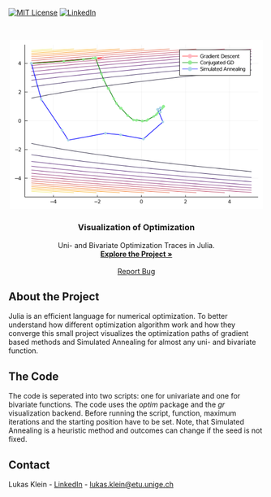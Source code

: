 [![MIT License][license-shield]][license-url]
[![LinkedIn][linkedin-shield]][linkedin-url]



<!-- PROJECT LOGO -->
<br />
<p align="center">
  <a href="https://github.com/lukaskln/Optim-Visualization">
    <img src="https://github.com/lukaskln/Optim-Visualization/blob/master/Graphics/Bivariate.png" alt="Logo" width="500">
  </a>

  <h3 align="center">Visualization of Optimization</h3>

  <p align="center">
    Uni- and Bivariate Optimization Traces in Julia.
    <br />
    <a href="https://github.com/lukaskln/Optim-Visualization"><strong>Explore the Project »</strong></a>
    <br />
    <br />
    <a href="https://github.com/lukaskln/Optim-Visualization/issues">Report Bug</a>
  </p>
</p>

## About the Project

Julia is an efficient language for numerical optimization. To better understand how different optimization 
algorithm work and how they converge this small project visualizes the optimization paths of gradient based methods and Simulated
Annealing for almost any uni- and bivariate function.

## The Code 

The code is seperated into two scripts: one for univariate and one for bivariate functions. The code uses the *optim* package and the *gr* visualization 
backend. Before running the script, function, maximum iterations and the starting position have to be set. Note, that Simulated Annealing is a heuristic 
method and outcomes can change if the seed is not fixed.  

## Contact

Lukas Klein - [LinkedIn](https://www.linkedin.com/in/lukasklein1/) - lukas.klein@etu.unige.ch

<!-- MARKDOWN LINKS & IMAGES -->
<!-- https://www.markdownguide.org/basic-syntax/#reference-style-links -->
[license-shield]: https://img.shields.io/github/license/othneildrew/Best-README-Template.svg?style=flat-square
[license-url]: https://github.com/lukaskln/Optim-Visualization/blob/master/LICENSE.txt
[linkedin-shield]: https://img.shields.io/badge/-LinkedIn-black.svg?style=flat-square&logo=linkedin&colorB=555
[linkedin-url]: https://www.linkedin.com/in/lukasklein1/
